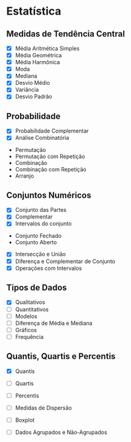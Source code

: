 # Estatística

## Medidas de Tendência Central
- [x] Média Aritmética Simples
- [x] Média Geométrica
- [x] Média Harmônica
- [x] Moda
- [x] Mediana
- [x] Desvio Médio
- [x] Variância
- [x] Desvio Padrão

## Probabilidade
- [x] Probabilidade Complementar
- [x] Análise Combinatória
- Permutação
- Permutação com Repetição
- Combinação
- Combinação com Repetição
- Arranjo

## Conjuntos Numéricos
- [x] Conjunto das Partes
- [x] Complementar
- [x] Intervalos do conjunto
- Conjunto Fechado
- Conjunto Aberto
- [x] Intersecção e União
- [x] Diferença e Complementar de Conjunto
- [x] Operações com Intervalos

## Tipos de Dados
- [x] Qualitativos
- [ ] Quantitativos
- [ ] Modelos
- [ ] Diferença de Média e Mediana
- [ ] Gráficos
- [ ] Frequência

## Quantis, Quartis e Percentis
- [x] Quantis
- [ ] Quartis
- [ ] Percentis
- [ ] Medidas de Dispersão
- [ ] Boxplot
- [ ] Dados Agrupados e Não-Agrupados

